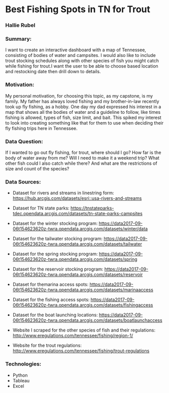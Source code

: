 # Best Fishing Spots in TN for Trout


### Hallie Rubel


### Summary:

I want to create an interactive dashboard with a map of Tennessee, consisting of bodies of water and campsites. I would also like to include trout stocking schedules along with other species of fish you might catch while fishing for trout.I want the user to be able to choose based location and restocking date then drill down to details.


### Motivation:

My personal motivation, for choosing this topic, as my capstone, is my family. My father has always loved fishing and my brother-in-law recently took up fly fishing, as a hobby. One day my dad expressed his interest in a map that shows
all the bodies of water and a guideline to follow, like times fishing is allowed, types of fish, size limit, and bait. This spiked my interest to look into creating something like that for them to use when deciding their fly fishing trips here in Tennessee.


### Data Question:

If I wanted to go out fly fishing, for trout, where should I go? How far is the body of water away from me? Will I need to make it a weekend trip? What other fish could I also catch while there? And what are the restrictions of size and count of the species?


### Data Sources:


- Dataset for rivers and streams in linestring form: https://hub.arcgis.com/datasets/esri::usa-rivers-and-streams

- Dataset for TN state parks: https://tnstateparks-tdec.opendata.arcgis.com/datasets/tn-state-parks-campsites

- Dataset for the winter stocking program: https://data2017-09-06t154623620z-twra.opendata.arcgis.com/datasets/winter/data

- Dataset for the tailwater stocking program: https://data2017-09-06t154623620z-twra.opendata.arcgis.com/datasets/tailwater

- Dataset for the spring stocking program: https://data2017-09-06t154623620z-twra.opendata.arcgis.com/datasets/spring

- Dataset for the reservoir stocking program: https://data2017-09-06t154623620z-twra.opendata.arcgis.com/datasets/reservoir

- Dataset for themarina access spots: https://data2017-09-06t154623620z-twra.opendata.arcgis.com/datasets/marinaaccess

- Dataset for the fishing access spots: https://data2017-09-06t154623620z-twra.opendata.arcgis.com/datasets/fishingaccess

- Dataset for the boat launching locations: https://data2017-09-06t154623620z-twra.opendata.arcgis.com/datasets/boatlaunchaccess

- Website I scraped for the other species of fish and their regulations: http://www.eregulations.com/tennessee/fishing/region-1/

- Website for the trout regulations: http://www.eregulations.com/tennessee/fishing/trout-regulations


### Technologies:


 - Python
 - Tableau
 - Excel
